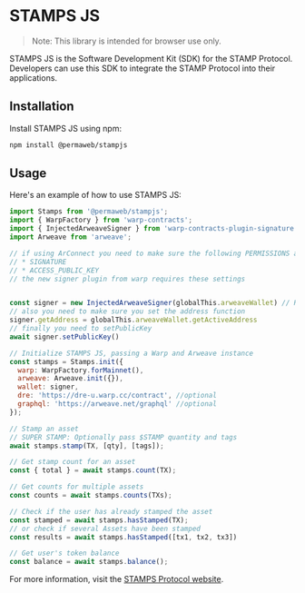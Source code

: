 # STAMPS JS

> Note: This library is intended for browser use only.

STAMPS JS is the Software Development Kit (SDK) for the STAMP Protocol. Developers can use this SDK to integrate the STAMP Protocol into their applications.

## Installation

Install STAMPS JS using npm:

```sh
npm install @permaweb/stampjs
```

## Usage

Here's an example of how to use STAMPS JS:

```js
import Stamps from '@permaweb/stampjs';
import { WarpFactory } from 'warp-contracts';
import { InjectedArweaveSigner } from 'warp-contracts-plugin-signature';
import Arweave from 'arweave';

// if using ArConnect you need to make sure the following PERMISSIONS are enabled
// * SIGNATURE
// * ACCESS_PUBLIC_KEY
// the new signer plugin from warp requires these settings


const signer = new InjectedArweaveSigner(globalThis.arweaveWallet) // Required if you are using Warp v1.4.11 or greater
// also you need to make sure you set the address function
signer.getAddress = globalThis.arweaveWallet.getActiveAddress
// finally you need to setPublicKey
await signer.setPublicKey()

// Initialize STAMPS JS, passing a Warp and Arweave instance
const stamps = Stamps.init({
  warp: WarpFactory.forMainnet(), 
  arweave: Arweave.init({}),
  wallet: signer,
  dre: 'https://dre-u.warp.cc/contract', //optional
  graphql: 'https://arweave.net/graphql' //optional
});

// Stamp an asset
// SUPER STAMP: Optionally pass $STAMP quantity and tags
await stamps.stamp(TX, [qty], [tags]);

// Get stamp count for an asset
const { total } = await stamps.count(TX);

// Get counts for multiple assets
const counts = await stamps.counts(TXs);

// Check if the user has already stamped the asset
const stamped = await stamps.hasStamped(TX);
// or check if several Assets have been stamped
const results = await stamps.hasStamped([tx1, tx2, tx3])

// Get user's token balance
const balance = await stamps.balance();
```

For more information, visit the [STAMPS Protocol website](https://stamps.g8way.io).
